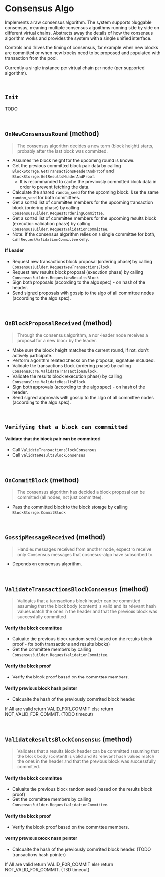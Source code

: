 # Consensus Algo

Implements a raw consensus algorithm. The system supports pluggable consensus, meaning multiple consensus algorithms running side by side on different virtual chains. Abstracts away the details of how the consensus algorithm works and provides the system with a single unified interface.

Controls and drives the timing of consensus, for example when new blocks are committed or when new blocks need to be proposed and populated with transaction from the pool.

Currently a single instance per virtual chain per node (per supported algorithm).

&nbsp;
## `Init` <!-- oded will finish -->

TODO

&nbsp;
## `OnNewConsensusRound` (method) <!-- tal can finish -->

> The consensus algorithm decides a new term (block height) starts, probably after the last block was committed.

* Assumes the block height for the upcoming round is known.
* Get the previous committed block pair data by calling `BlockStorage.GetTransactionsHeaderAndProof` and `BlockStorage.GetResultsHeaderAndProof`.
  * It is recommanded to cache the previously committed block data in order to prevent fetching the data. 
* Calculate the shared `random_seed` for the upcoming block. Use the same `random_seed` for both committees.
* Get a sorted list of committee members for the upcoming transaction block (ordering phase) by calling `ConsensusBuilder.RequestOrderingCommittee`.
* Get a sorted list of committee members for the upcoming results block (execution validation phase) by calling `ConsensusBuilder.RequestValidationCommittee`.
* Note: If the consensus algorithm relies on a single committee for both, call `RequestValidationCommittee` only.

#### If Leader
* Request new transactions block proposal (ordering phase) by calling `ConsensusBuilder.RequestNewTransactionsBlock`.
* Request new results block proposal (execution phase) by calling `ConsensusBuilder.RequestNewResultsBlock`.
* Sign both proposals (according to the algo spec) - on hash of the header.
* Send signed proposals with gossip to the algo of all committee nodes (according to the algo spec).

&nbsp;
## `OnBlockProposalReceived` (method) <!-- tal can finish -->

> Through the consensus algorithm, a non-leader node receives a proposal for a new block by the leader.

* Make sure the block height matches the current round, if not, don't actively participate.
* Perform algorithm related checks on the proposal, signature included.
* Validate the transactions block (ordering phase) by calling `ConsenusCore.ValidateTransactionsBlock`.
* Validate the results block (execution phase) by calling `ConsenusCore.ValidateResultsBlock`.
* Sign both approvals (according to the algo spec) - on hash of the header.
* Send signed approvals with gossip to the algo of all committee nodes (according to the algo spec).

&nbsp;
## `Verifying that a block can commmitted`

#### Validate that the block pair can be committed
* Call `ValidateTransactionsBlockConsensus`
* Call `ValidateResultsBlockConsensus`

&nbsp;
## `OnCommitBlock` (method) <!-- tal can finish -->

> The consensus algorithm has decided a block proposal can be committed (all nodes, not just committee).

* Pass the committed block to the block storage by calling `BlockStorage.CommitBlock`.

&nbsp;
## `GossipMessageReceived` (method)

> Handles messages received from another node, expect to receive only Consensus messages that cosnesus-algo have subscribed to.

* Depends on consensus algorithm.

&nbsp;
## `ValidateTransactionsBlockConsensus` (method)
> Validates that a tarnsactions block header can be committed assuming that the block body (content) is valid and its relevant hash values match the ones in the header and that the previous block was successfully committed.

#### Verify the block committee
* Calualte the previous block random seed (based on the results block proof - for both transactions and results blocks)
* Get the committee members by calling `ConsensusBuilder.RequestValidationCommittee`.

#### Verify the block proof
* Verify the blook proof based on the committee members.

#### Verify previous block hash pointer
* Calcualte the hash of the previously commited block header.

If All are valid return VALID_FOR_COMMIT else return NOT_VALID_FOR_COMMIT. (TODO timeout)

&nbsp;
## `ValidateResultsBlockConsensus` (method)
> Validates that a results block header can be committed assuming that the block body (content) is valid and its relevant hash values match the ones in the header and that the previous block was successfully committed.

#### Verify the block committee
* Calualte the previous block random seed (based on the results block proof)
* Get the committee members by calling `ConsensusBuilder.RequestValidationCommittee`.

#### Verify the block proof
* Verify the blook proof based on the committee members.

#### Verify previous block hash pointer
* Calcualte the hash of the previously commited block header. (TODO transactions hash pointer)

If All are valid return VALID_FOR_COMMIT else return NOT_VALID_FOR_COMMIT. (TBD timeout)
